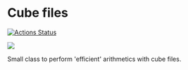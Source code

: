 # Cube files

[![Actions Status](https://github.com/kjappelbaum/cubes/workflows/pythonpackage/badge.svg)](https://github.com/kjappelbaum/cubes/actions)

[![](https://img.shields.io/badge/python-3.5+-blue.svg)](https://www.python.org/download/releases/3.5.0/)  

Small class to perform 'efficient' arithmetics with cube files.
